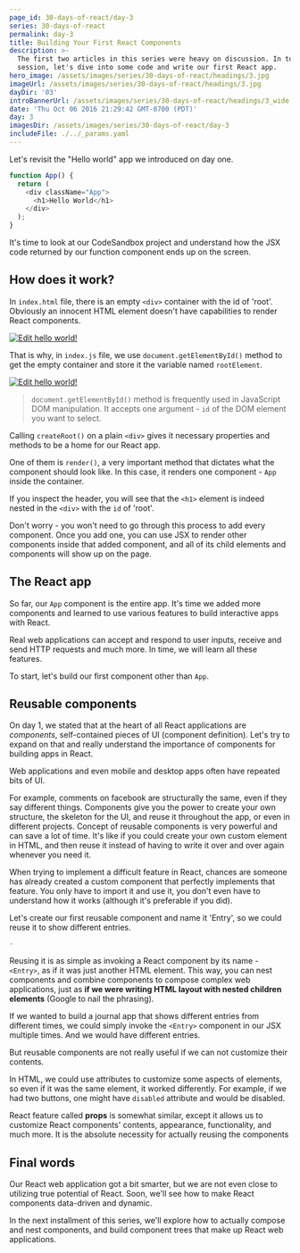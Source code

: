 ```yaml
---
page_id: 30-days-of-react/day-3
series: 30-days-of-react
permalink: day-3
title: Building Your First React Components
description: >-
  The first two articles in this series were heavy on discussion. In today's
  session, let's dive into some code and write our first React app.
hero_image: /assets/images/series/30-days-of-react/headings/3.jpg
imageUrl: /assets/images/series/30-days-of-react/headings/3.jpg
dayDir: '03'
introBannerUrl: /assets/images/series/30-days-of-react/headings/3_wide.jpg
date: 'Thu Oct 06 2016 21:29:42 GMT-0700 (PDT)'
day: 3
imagesDir: /assets/images/series/30-days-of-react/day-3
includeFile: ./../_params.yaml
---
```


Let's revisit the "Hello world" app we introduced on day one.

```javascript
function App() {
  return (
    <div className="App">
      <h1>Hello World</h1>
    </div>
  );
}
```
It's time to look at our CodeSandbox project and understand how the JSX code returned by our function component ends up on the screen. 

## How does it work?

In `index.html` file, there is an empty `<div>` container with the id of 'root'. Obviously an innocent HTML element doesn't have capabilities to render React components. 

[![Edit hello world!](https://codesandbox.io/static/img/play-codesandbox.svg)](https://codesandbox.io/s/hello-world-p4wj53?fontsize=14&hidenavigation=1&module=%2Fpublic%2Findex.html&theme=dark)

That is why, in `index.js` file, we use `document.getElementById()` method to get the empty container and store it the variable named `rootElement`.

[![Edit hello world!](https://codesandbox.io/static/img/play-codesandbox.svg)](https://codesandbox.io/s/hello-world-p4wj53?fontsize=14&hidenavigation=1&theme=dark)

> `document.getElementById()` method is frequently used in JavaScript DOM manipulation. It accepts one argument - `id` of the DOM element you want to select.

Calling `createRoot()` on a plain `<div>` gives it necessary properties and methods to be a home for our React app.

One of them is `render()`, a very important method that dictates what the component should look like. In this case, it renders one component - `App` inside the container. 

If you inspect the header, you will see that the `<h1>` element is indeed nested in the `<div>` with the `id` of 'root'.

Don't worry - you won't need to go through this process to add every component. Once you add one, you can use JSX to render other components inside that added component, and all of its child elements and components will show up on the page. 

## The React app

So far, our `App` component is the entire app. It's time we added more components and learned to use various features to build interactive apps with React. 

Real web applications can accept and respond to user inputs, receive and send HTTP requests and much more. In time, we will learn all these features. 

To start, let's build our first component other than `App`. 

## Reusable components

On day 1, we stated that at the heart of all React applications are _components_, self-contained pieces of UI (component definition). Let's try to expand on that and really understand the importance of components for building apps in React.

Web applications and even mobile and desktop apps often have repeated bits of UI. 

For example, comments on facebook are structurally the same, even if they say different things. Components give you the power to create your own structure, the skeleton for the UI, and reuse it throughout the app, or even in different projects. Concept of reusable components is very powerful and can save a lot of time. It's like if you could create your own custom element in HTML, and then reuse it instead of having to write it over and over again whenever you need it. 

When trying to implement a difficult feature in React, chances are someone has already created a custom component that perfectly implements that feature. You only have to import it and use it, you don't even have to understand how it works (although it's preferable if you did). 

Let's create our first reusable component and name it 'Entry', so we could reuse it to show different entries. 

```javascript
-
```

Reusing it is as simple as invoking a React component by its name - `<Entry>`, as if it was just another HTML element. This way, you can nest components and combine components to compose complex web applications, just as **if we were writing HTML layout with nested children elements** (Google to nail the phrasing). 

If we wanted to build a journal app that shows different entries from different times, we could simply invoke the `<Entry>` component in our JSX multiple times. And we would have different entries.

But reusable components are not really useful if we can not customize their contents. 

In HTML, we could use attributes to customize some aspects of elements, so even if it was the same element, it worked differently. For example, if we had two buttons, one might have `disabled` attribute and would be disabled.

React feature called **props** is somewhat similar, except it allows us to customize React components' contents, appearance, functionality, and much more. It is the absolute necessity for actually reusing the components

## Final words

Our React web application got a bit smarter, but we are not even close to utilizing true potential of React. Soon, we'll see how to make React components data-driven and dynamic.

In the next installment of this series, we'll explore how to actually compose and nest components, and build component trees that make up React web applications. 

